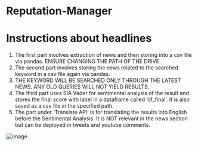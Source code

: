 # Reputation-Manager

# Instructions about headlines

1. The first part involves extraction of news and then storing into a csv file via pandas. ENSURE CHANGING THE PATH OF THE DRIVE.
2. The second part involves storing the news related to the searched keyword in a csv file again via pandas.
3. THE KEYWORD WILL BE SEARCHED ONLY THROUGH THE LATEST NEWS. ANY OLD QUERIES WILL NOT YIELD RESULTS. 
4. The third part uses SIA Vader for sentimental analysis of the result and stores the final score with label in a dataframe called ‘df_final’. It is also saved as a csv file in the specified path.
5. The part under ‘Translate API’ is for translating the results into English before the Sentimental Analysis. It is NOT relevant in the news section but can be deployed in tweets and youtube comments.


![image](https://user-images.githubusercontent.com/69114003/137631101-cd5d5de6-2f31-4089-a077-cc623d4dadd2.png)

